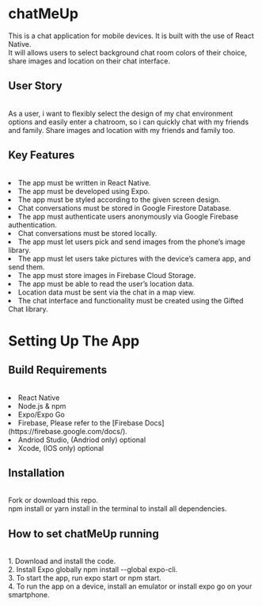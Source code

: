 # chatMeUp

</hr>
This is a chat application for mobile devices. It is built with the use of React Native.
</br>
It will allows users to select background chat room colors of their choice, share images and location on their chat interface.
</br>

## User Story
</br>
As a user, i want to flexibly select the design of my chat environment options and easily enter a chatroom, so i can quickly chat with my friends and family. Share images and location with my friends and family too.

## Key Features
</br>
<li>The app must be written in React Native.</li>
<li>The app must be developed using Expo.</li>
<li>The app must be styled according to the given screen design.</li>
<li>Chat conversations must be stored in Google Firestore Database.</li>
<li>The app must authenticate users anonymously via Google Firebase authentication.</li>
<li>Chat conversations must be stored locally.</li>
<li>The app must let users pick and send images from the phone’s image library.</li>
<li>The app must let users take pictures with the device’s camera app, and send them.</li>
<li>The app must store images in Firebase Cloud Storage.</li>
<li>The app must be able to read the user’s location data.</li>
<li>Location data must be sent via the chat in a map view.</li>
<li>The chat interface and functionality must be created using the Gifted Chat library.</li>

# Setting Up The App

## Build Requirements
</br>
<li>React Native</li>
<li>Node.js & npm</li>
<li>Expo/Expo Go</li>
<li>Firebase, Please refer to the [Firebase Docs](https://firebase.google.com/docs/).</li>
<li>Andriod Studio, (Andriod only) optional</li>
<li>Xcode, (IOS only) optional</li>

## Installation
</br>
Fork or download this repo. </br>
npm install or yarn install in the terminal to install all dependencies.

## How to set chatMeUp running
</br>
1. Download and install the code.</br>
2. Install Expo globally npm install --global expo-cli.</br>
3. To start the app, run expo start or npm start.</br>
4. To run the app on a device, install an emulator or install expo go on your smartphone.


